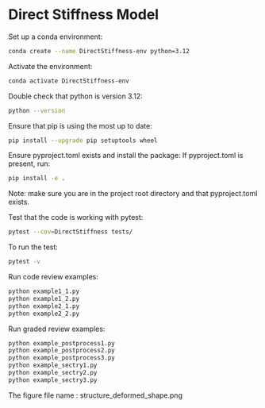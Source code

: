 # Direct Stiffness Model
Set up a conda environment:
```bash
conda create --name DirectStiffness-env python=3.12
```
Activate the environment:
```bash
conda activate DirectStiffness-env
```
Double check that python is version 3.12:
```bash
python --version
```
Ensure that pip is using the most up to date:
```bash
pip install --upgrade pip setuptools wheel
```
Ensure pyproject.toml exists and install the package:
If pyproject.toml is present, run:
```bash
pip install -e .
```
Note: make sure you are in the project root directory and that pyproject.toml exists.

Test that the code is working with pytest:
```bash
pytest --cov=DirectStiffness tests/
```
To run the test:
```bash
pytest -v
```
Run code review examples:
```bash
python example1_1.py
python example1_2.py
python example2_1.py
python example2_2.py
```
Run graded review examples:
```bash
python example_postprocess1.py
python example_postprocess2.py
python example_postprocess3.py
python example_sectry1.py
python example_sectry2.py
python example_sectry3.py
```
The figure file name : structure_deformed_shape.png
